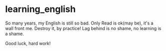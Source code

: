 # learning_english
So many years, my English is still so bad. Only Read is ok(may be), it's a wall front me. Destroy it, by practice! Lag behind is no shame, no learning is a shame.

Good luck, hard work!

